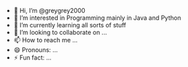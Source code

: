 - 👋 Hi, I’m @greygrey2000
- 👀 I’m interested in Programming mainly in Java and Python
- 🌱 I’m currently learning all sorts of stuff
- 💞️ I’m looking to collaborate on ...
- 📫 How to reach me ...
- 😄 Pronouns: ...
- ⚡ Fun fact: ...

<!---
greygrey2000/greygrey2000 is a ✨ special ✨ repository because its `README.md` (this file) appears on your GitHub profile.
You can click the Preview link to take a look at your changes.
--->
